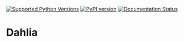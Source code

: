 [![Supported Python Versions](https://img.shields.io/pypi/pyversions/dahlia)](https://pypi.python.org/pypi/dahlia)
[![PyPI version](https://badge.fury.io/py/dahlia.svg)](https://badge.fury.io/py/dahlia)
[![Documentation Status](https://readthedocs.org/projects/dahlia/badge/?version=latest)](https://dahlia.readthedocs.io/en/latest/?badge=latest)
# Dahlia